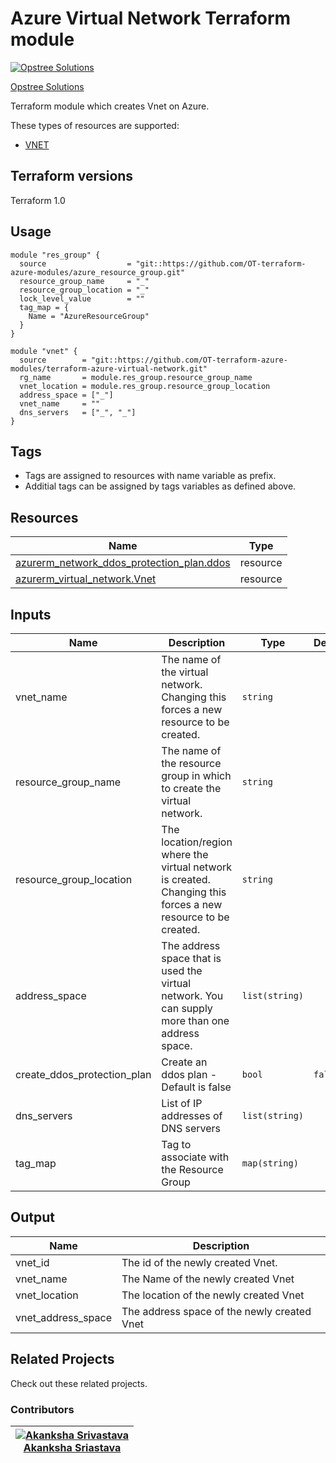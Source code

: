 Azure Virtual Network Terraform module
=====================================

[![Opstree Solutions][opstree_avatar]][opstree_homepage]

[Opstree Solutions][opstree_homepage]

  [opstree_homepage]: https://opstree.github.io/
  [opstree_avatar]: https://img.cloudposse.com/150x150/https://github.com/opstree.png

Terraform module which creates Vnet on Azure.

These types of resources are supported:

* [VNET](https://registry.terraform.io/providers/hashicorp/azurerm/latest/docs/resources/virtual_network)

Terraform versions
------------------
Terraform 1.0

Usage
------

```hcl
module "res_group" {
  source                  = "git::https://github.com/OT-terraform-azure-modules/azure_resource_group.git"
  resource_group_name     = "_"
  resource_group_location = "_"
  lock_level_value        = ""
  tag_map = {
    Name = "AzureResourceGroup"
  }
}

module "vnet" {
  source        = "git::https://github.com/OT-terraform-azure-modules/terraform-azure-virtual-network.git"
  rg_name       = module.res_group.resource_group_name
  vnet_location = module.res_group.resource_group_location
  address_space = ["_"]
  vnet_name     = ""
  dns_servers   = ["_", "_"]
}

```

Tags
----
* Tags are assigned to resources with name variable as prefix.
* Additial tags can be assigned by tags variables as defined above.

Resources
------
| Name | Type |
|------|------|
| [azurerm_network_ddos_protection_plan.ddos](https://registry.terraform.io/providers/hashicorp/azurerm/latest/docs/resources/network_ddos_protection_plan) | resource |
| [azurerm_virtual_network.Vnet](https://registry.terraform.io/providers/hashicorp/azurerm/latest/docs/resources/virtual_network) | resource |


Inputs
------
| Name | Description | Type | Default | Required |
|------|-------------|------|---------|:--------:|
| vnet_name | The name of the virtual network. Changing this forces a new resource to be created. | `string` |  | Yes |
| resource_group_name | The name of the resource group in which to create the virtual network. | `string` |  | Yes |
| resource_group_location | The location/region where the virtual network is created. Changing this forces a new resource to be created. | `string` |  | yes |
| address_space | The address space that is used the virtual network. You can supply more than one address space. | `list(string)` |  | yes |
| create_ddos_protection_plan | Create an ddos plan - Default is false | `bool` | `false` | No |
| dns_servers | List of IP addresses of DNS servers | `list(string)` |  | No |
| tag_map | Tag to associate with the Resource Group | `map(string)` | | no |

Output
------
| Name | Description |
|------|-------------|
| vnet_id | The id of the newly created Vnet. |
| vnet_name | The Name of the newly created Vnet |
| vnet_location | The location of the newly created Vnet |
| vnet_address_space | The address space of the newly created Vnet |

## Related Projects

Check out these related projects.

### Contributors
|  [![Akanksha Srivastava][Akanksha_avatar]][akanksha.s_homepage]<br/>[Akanksha Sriastava][akanksha.s_homepage] |
|---|
 
  [akanksha.s_homepage]:https://gitlab.com/akanksha.s
  [Akanksha_avatar]: https://gitlab.com/uploads/-/system/user/avatar/8698995/avatar.png?width=400
